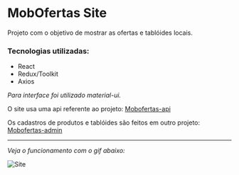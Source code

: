 # MobOfertas Site

Projeto com o objetivo de mostrar as ofertas e tablóides locais.

### Tecnologias utilizadas:
* React
* Redux/Toolkit
* Axios

_Para interface foi utilizado material-ui._


O site usa uma api referente ao projeto: [Mobofertas-api](https://github.com/VolneiTonato/mobofertas-api)


Os cadastros de produtos e tablóides são feitos em outro projeto: [Mobofertas-admin](https://github.com/VolneiTonato/mobofertas-empresa)


---
_Veja o funcionamento com o gif abaixo:_


![Site](./assets/site.gif)
